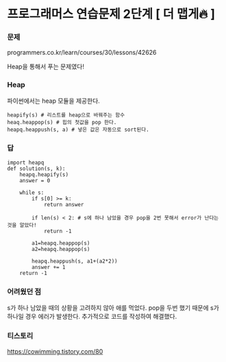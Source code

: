 # 프로그래머스 연습문제 2단계 [ 더 맵게🔥 ] 

### 문제
programmers.co.kr/learn/courses/30/lessons/42626

Heap을 통해서 푸는 문제였다!

### Heap
파이썬에서는 heap 모듈을 제공한다. 
```
heapify(s) # 리스트를 heap으로 바꿔주는 함수
heaq.heappop(s) # 힙의 첫값을 pop 한다.
heapq.heappush(s, a) # 넣은 값은 자동으로 sort된다.
```

### 답
```
import heapq
def solution(s, k):
    heapq.heapify(s)
    answer = 0 

    while s:
        if s[0] >= k:
            return answer
        
        if len(s) < 2: # s에 하나 남았을 경우 pop을 2번 못해서 error가 난다는 것을 알았다! 
            return -1
        
        a1=heapq.heappop(s)
        a2=heapq.heappop(s)
        
        heapq.heappush(s, a1+(a2*2))
        answer += 1       
    return -1
```

### 어려웠던 점
s가 하나 남았을 때의 상황을 고려하지 않아 애를 먹었다. pop을 두번 했기 때문에 s가 하나일 경우 에러가 발생한다. 추가적으로 코드를 작성하여 해결했다.

### 티스토리
https://cowimming.tistory.com/80

